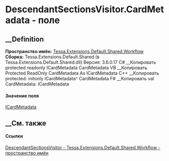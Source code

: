 # DescendantSectionsVisitor.CardMetadata - поле
##  __Definition
 **Пространство имён:**
[Tessa.Extensions.Default.Shared.Workflow](N_Tessa_Extensions_Default_Shared_Workflow.htm)  
 **Сборка:** Tessa.Extensions.Default.Shared (в
Tessa.Extensions.Default.Shared.dll) Версия: 3.6.0.17
C# __Копировать
     protected readonly ICardMetadata CardMetadata
VB __Копировать
     Protected ReadOnly CardMetadata As ICardMetadata
C++ __Копировать
     protected:
    initonly ICardMetadata^ CardMetadata
F# __Копировать
     val CardMetadata: ICardMetadata
#### Значение поля
[ICardMetadata](T_Tessa_Cards_ICardMetadata.htm)
##  __См. также
#### Ссылки
[DescendantSectionsVisitor -
](T_Tessa_Extensions_Default_Shared_Workflow_DescendantSectionsVisitor.htm)
[Tessa.Extensions.Default.Shared.Workflow - пространство
имён](N_Tessa_Extensions_Default_Shared_Workflow.htm)
